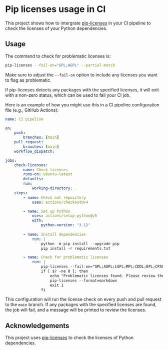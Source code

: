 # Pip licenses usage in CI

This project shows how to intergrate [pip-licenses](https://github.com/raimon49/pip-licenses) in your CI pipeline to check the licenses of your Python dependencies.

## Usage

The command to check for problematic licenses is:

```bash
pip-licenses --fail-on="GPL;AGPL" --partial-match
```

Make sure to adjust the `--fail-on` option to include any licenses you want to flag as problematic.

If pip-licenses detects any packages with the specified licenses, it will exit with a non-zero status, which can be used to fail your CI job.

Here is an example of how you might use this in a CI pipeline configuration file (e.g., GitHub Actions):

```yaml
name: CI pipeline

on:
    push:
        branches: [main]
    pull_request:
        branches: [main]
    workflow_dispatch:

jobs:
    check-licenses:
        name: Check licenses
        runs-on: ubuntu-latest
        defaults:
        run:
            working-directory: .
    steps:
        - name: Check out repository
            uses: actions/checkout@v4

        - name: Set up Python
            uses: actions/setup-python@v5
            with:
                python-version: "3.12"
      
        - name: Install dependencies
            run: |
                python -m pip install --upgrade pip
                pip install -r requirements.txt

        - name: Check for problematic licenses
            run: |
                pip-licenses --fail-on="GPL;AGPL;LGPL;MPL;CDDL;EPL;CPAL;EUPL;OSL;SSPL;RPL;APS;" --partial-match
                if [ $? -ne 0 ]; then
                    echo "Problematic licenses found. Please review the licenses."
                    pip-licenses --format=markdown
                    exit 1
                fi
```

This configuration will run the license check on every push and pull request to the `main` branch. If any packages with the specified licenses are found, the job will fail, and a message will be printed to review the licenses.

## Acknowledgements

This project uses [pip-licenses](https://github.com/raimon49/pip-licenses) to check the licenses of Python dependencies.
